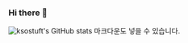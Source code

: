 ### Hi there 👋

<!--
**ksostuft/ksostuft** is a ✨ _special_ ✨ repository because its `README.md` (this file) appears on your GitHub profile.

Here are some ideas to get you started:

- 🔭 I’m currently working on ...
- 🌱 I’m currently learning ...
- 👯 I’m looking to collaborate on ...
- 🤔 I’m looking for help with ...
- 💬 Ask me about ...
- 📫 How to reach me: ...
- 😄 Pronouns: ...
- ⚡ Fun fact: ...
-->

![ksostuft's GitHub stats](https://github-readme-stats.vercel.app/api?username=ksostuft&show_icons=true&theme=transparent)
마크다운도 넣을 수 있습니다.
